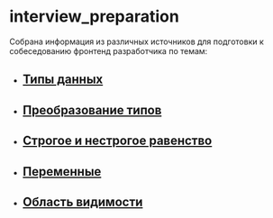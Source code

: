 # interview_preparation

Собрана информация из различных источников для подготовки к собеседованию фронтенд разработчика по темам:

* ## [**Типы данных**](./JavaScript/Types/0_Types.md)

* ## [**Преобразование типов**](./JavaScript/Operators/equality/type_coercion.md)

* ## [**Строгое и нестрогое равенство**](./JavaScript/Operators/equality/equality.md)

* ## [**Переменные**](./JavaScript/Variables/variables.md)

* ## [**Область видимости**](./JavaScript/Variables/scope.md)
